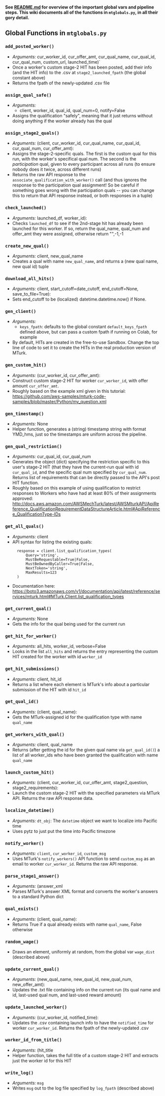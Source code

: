 **See [README.md](../) for overview of the important global vars and pipeline steps. This wiki documents all of the functions in `mtglobals.py`, in all their gory detail.**

## Global Functions in `mtglobals.py`

### `add_posted_worker()`

* *Arguments:* cur_worker_id, cur_offer_amt, cur_qual_name, cur_qual_id, cur_qual_num, custom_url, launched_time)`
* Once a worker's custom stage-2 HIT has been posted, add their info (and the
    HIT info) to the .csv at `stage2_launched_fpath` (the global constant above)
* Returns the fpath of the newly-updated .csv file

### `assign_qual_safe()`

* *Arguments:*
    * client, worker_id, qual_id, qual_num=0, notify=False
* Assigns the qualification "safely", meaning that it just returns without doing anything if the worker already has the qual

### `assign_stage2_quals()`

* *Arguments:* (client, cur_worker_id, cur_qual_name, cur_qual_id, cur_qual_num, cur_offer_amt):
* Assigns the stage-2-specific quals. The first is the custom qual for this run, with the worker's specifical qual num. The second is the *participation* qual, given to every participant across all runs (to ensure nobody does it
    twice, across different runs)
* Returns the raw API response to the `associate_qualification_with_worker()`
    call (and thus ignores the response to the participation qual assignment! So
    be careful if something goes wrong with the participation quals -- you can
    change this to return that API response instead, or both responses in a tuple)

### `check_launched()`

* *Arguments:* launched_df, worker_id):
* Checks `launched_df` to see if the 2nd-stage hit has already been launched
    for this worker. If so, return the qual_name, qual_num and offer_amt they
    were assigned, otherwise return "",-1,-1

### `create_new_qual()`

* *Arguments:* client, new_qual_name
* Creates a qual with name `new_qual_name`, and returns a (new qual name, new qual id) tuple

### `download_all_hits()`

* *Arguments:* client, start_cutoff=date_cutoff, end_cutoff=None, save_to_file=True):
* Sets end_cutoff to be (localized) datetime.datetime.now() if None.

### `gen_client()`

* *Arguments:*
  * `keys_fpath`: defaults to the global constant `default_keys_fpath` defined above, but can pass a custom fpath if running on Colab, for example
* By default, HITs are created in the free-to-use Sandbox. Change the top line of code to set it to create the HITs in the real production version of MTurk.

### `gen_custom_hit()`

* *Arguments:* (cur_worker_id, cur_offer_amt):
* Construct custom stage-2 HIT for worker `cur_worker_id`, with offer amount
    `cur_offer_amt`.
* Roughly based on the example xml given in this tutorial:
    https://github.com/aws-samples/mturk-code-samples/blob/master/Python/my_question.xml

### `gen_timestamp()`

* *Arguments:* None
* Helper function, generates a (string) timestamp string with format YMD_hms, just so
    the timestamps are uniform across the pipeline.

### `gen_qual_restriction()`

* *Arguments:* cur_qual_id, cur_qual_num
* Generates the object (dict) specifying the restriction specific to this user's stage-2 HIT (that they have the current-run qual with id `cur_qual_id`, and the specific qual num specified by `cur_qual_num`. Returns list of requirements that can be directly passed to the API's post HIT function.
* Roughly based on this example of using qualification to restrict responses to Workers who have had at least 80% of their assignments approved: http://docs.aws.amazon.com/AWSMechTurk/latest/AWSMturkAPI/ApiReference_QualificationRequirementDataStructureArticle.html#ApiReference_QualificationType-IDs

### `get_all_quals()`

* *Arguments:* client
* API syntax for listing the existing quals:
  ```
    response = client.list_qualification_types(
        Query='string',
        MustBeRequestable=True|False,
        MustBeOwnedByCaller=True|False,
        NextToken='string',
        MaxResults=123
    )
    ```
* Documentation here: https://boto3.amazonaws.com/v1/documentation/api/latest/reference/services/mturk.html#MTurk.Client.list_qualification_types

### `get_current_qual()`

* *Arguments:* None
* Gets the info for the qual being used for the current run

### `get_hit_for_worker()`

* *Arguments:* all_hits, worker_id, verbose=False
* Looks in the list `all_hits` and returns the entry representing the custom HIT created for the worker with id `worker_id`

### `get_hit_submissions()`

* *Arguments:* client, hit_id
* Returns a list where each element is MTurk's info about a particular submission of the HIT with id `hit_id`

### `get_qual_id()`

* *Arguments:* (client, qual_name):
* Gets the MTurk-assigned id for the qualification type with name `qual_name`

### `get_workers_with_qual()`

* *Arguments:* client, qual_name
* Returns (after getting the id for the given qual name via `get_qual_id()`) a list of all worker_ids who have been granted the qualification with name `qual_name`

### `launch_custom_hit()`

* *Arguments:* (client, cur_worker_id, cur_offer_amt, stage2_question,
                      stage2_requirements):
* Launch the custom stage-2 HIT with the specified parameters via MTurk API. Returns the raw API response data.

### `localize_datetime()`

* *Arguments:* `dt_obj`: The `datetime` object we want to localize into Pacific time
* Uses pytz to just put the time into Pacific timezone

### `notify_worker()`

* *Arguments:* `client`, `cur_worker_id`, `custom_msg`
* Uses MTurk's `notify_workers()` API function to send `custom_msg` as an
    email to worker `cur_worker_id`. Returns the raw API response.

### `parse_stage1_answer()`

* *Arguments:* (answer_xml
* Parses MTurk's answer XML format and converts the worker's answers to a
    standard Python dict

### `qual_exists()`

* *Arguments:* (client, qual_name):
* Returns True if a qual already exists with name `qual_name`, False otherwise

### `random_wage()`

* Draws an element, uniformly at random, from the global var `wage_dist` (described above)

### `update_current_qual()`

* *Arguments:* (new_qual_name, new_qual_id, new_qual_num, new_offer_amt):
* Updates the .txt file containing info on the current run (its qual name and id, last-used qual num, and last-used reward amount)

### `update_launched_worker()`

* *Arguments:* (cur_worker_id, notified_time):
* Updates the .csv containing launch info to have the `notified_time` for worker `cur_worker_id`. Returns the fpath of the newly-updated .csv

### `worker_id_from_title()`

* *Arguments:* (hit_title
* Helper function, takes the full title of a custom stage-2 HIT and extracts
    just the worker id for this HIT

### `write_log()`

* *Arguments:* `msg`
* Writes `msg` out to the log file specified by `log_fpath` (described above)
